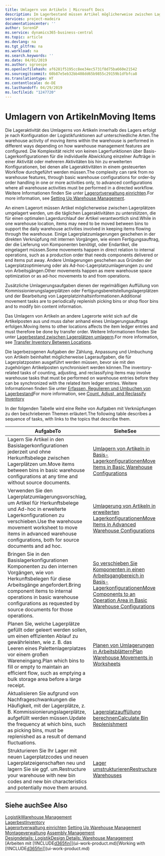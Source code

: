 ```yaml
---
title: Umlagern von Artikeln | Microsoft Docs
description: Im Lagerbestand müssen Artikel möglicherweise zwischen Lagerplätzen umgelagert werden, um die täglichen Lageraktivitäten zu unterstützen, die für einen optimalen Lagerdurchlauf der Artikel verantwortlich sind. Einige Lagerplatzumlagerungen geschehen in der direkten Verknüpfung mit internen Vorgängen, wie einem Fertigungsauftrag, der die Lieferung von Komponenten benötigt, oder Endartikel, die eingelagert müssen. Andere Umlagerungen geschehen aus Gründen der Lagerplatzoptimierung oder als Ad-hoc-Lagerplatzumlagerungen zu und von Arbeitsgängen.
services: project-madeira
documentationcenter: ''
author: SorenGP
ms.service: dynamics365-business-central
ms.topic: article
ms.devlang: na
ms.tgt_pltfrm: na
ms.workload: na
ms.search.keywords: ''
ms.date: 04/01/2019
ms.author: sgroespe
ms.openlocfilehash: af6281f5195cc8ee34ec5731f8d75ba660e21542
ms.sourcegitcommit: 60b87e5eb32bb408dd65b9855c29159b1dfbfca8
ms.translationtype: HT
ms.contentlocale: de-DE
ms.lasthandoff: 04/29/2019
ms.locfileid: "1247720"
---
```

# <a name="moving-items"></a><span data-ttu-id="a82f4-105">Umlagern von Artikeln</span><span class="sxs-lookup"><span data-stu-id="a82f4-105">Moving Items</span></span>
<span data-ttu-id="a82f4-106">Die Lageraktivität des Umlagerns von Artikeln innerhalb des Lagers erfolgt je nach Konfiguration der Logistikfunktionen auf unterschiedliche Arten.</span><span class="sxs-lookup"><span data-stu-id="a82f4-106">The warehouse activity of moving items within the warehouse is performed in different ways depending on how warehouse management features are configured.</span></span> <span data-ttu-id="a82f4-107">Die Komplexität reicht von keinen Lagerfunktionen über Basis-Lagerkonfigurationen für die individuelle Abwicklung einzelner Aufträge in einer Aktivität oder mehreren Aktivitäten bis hin zu erweiterten Konfigurationen, bei denen alle Lageraktivitäten in einem gesteuerten Workflow durchgeführt werden müssen.</span><span class="sxs-lookup"><span data-stu-id="a82f4-107">The complexity can rank from no warehouse features, through basic warehouse configurations for order-by order handling in one or more activities only, to advanced configurations where all warehouse activities must be performed in a directed workflow.</span></span> <span data-ttu-id="a82f4-108">Weitere Informationen finden Sie unter [Lagerortverwaltung einrichten](warehouse-setup-warehouse.md).</span><span class="sxs-lookup"><span data-stu-id="a82f4-108">For more information, see [Setting Up Warehouse Management](warehouse-setup-warehouse.md).</span></span>

<span data-ttu-id="a82f4-109">An einem Lagerort müssen Artikel möglicherweise zwischen Lagerplätzen umgelagert werden, um die täglichen Lageraktivitäten zu unterstützen, die für einen optimalen Lagerdurchlauf der Artikel verantwortlich sind.</span><span class="sxs-lookup"><span data-stu-id="a82f4-109">While in one warehouse location, items may need to be moved between bins to support the daily warehouse activities involved in keeping items flowing through the warehouse.</span></span> <span data-ttu-id="a82f4-110">Einige Lagerplatzumlagerungen geschehen in der direkten Verknüpfung mit internen Vorgängen, wie einem Fertigungsauftrag, der die Lieferung von Komponenten benötigt, oder Endartikel, die eingelagert müssen.</span><span class="sxs-lookup"><span data-stu-id="a82f4-110">Some movements happen in direct relation to internal operations, such as a production order that needs components delivered or end items put away.</span></span> <span data-ttu-id="a82f4-111">Andere Umlagerungen geschehen aus Gründen der Lagerplatzoptimierung oder als Ad-hoc-Lagerplatzumlagerungen zu und von Arbeitsgängen.</span><span class="sxs-lookup"><span data-stu-id="a82f4-111">Other movements happen as mere warehouse space optimization or as ad-hoc movements to and from operations.</span></span>

<span data-ttu-id="a82f4-112">Zusätzliche Umlagerungsaufgaben dienen der regelmäßigen Auffüllung von Kommissionierungslagerplätzen oder Fertigungsbereitstellungslagerplätzen und der Bearbeitung von Lagerplatzinhaltsinformationen.</span><span class="sxs-lookup"><span data-stu-id="a82f4-112">Additional movement tasks are to periodically replenish picking bins or shop floor bins and to modify bin content information.</span></span>

<span data-ttu-id="a82f4-113">Das Umlagern von Artikeln an andere Lagerorte wirkt sich auf die Artikelposten aus und muss daher anhand eines Umlagerungsauftrags erfolgen.</span><span class="sxs-lookup"><span data-stu-id="a82f4-113">Moving items to other locations affects the item ledger entries and must therefore be done by transfer order.</span></span> <span data-ttu-id="a82f4-114">Weitere Informationen finden Sie unter [Lagerbestand zwischen Lagerplätzen umlagern](inventory-how-transfer-between-locations.md).</span><span class="sxs-lookup"><span data-stu-id="a82f4-114">For more information, see [Transfer Inventory Between Locations](inventory-how-transfer-between-locations.md).</span></span>  

<span data-ttu-id="a82f4-115">Die lagerbezogenen Aufgaben der Zählung, Anpassung und Umbuchung von Artikeln beinhaltet möglicherweise Lageraufgaben, die für Lagerplatzposten ausgeführt werden müssen, bevor sie mit den zugehörigen Artikelposten synchronisiert werden können.</span><span class="sxs-lookup"><span data-stu-id="a82f4-115">The inventory-related tasks of counting, adjusting, and reclassifying items may involve warehouse tasks that must be performed on warehouse entries before they can be synchronized with the related item ledger entries.</span></span> <span data-ttu-id="a82f4-116">Weitere Informationen finden Sie unter [Erfassen, Regulieren und Umbuchen von Lagerbestand](inventory-how-count-adjust-reclassify.md)</span><span class="sxs-lookup"><span data-stu-id="a82f4-116">For more information, see [Count, Adjust, and Reclassify Inventory](inventory-how-count-adjust-reclassify.md)</span></span>  

 <span data-ttu-id="a82f4-117">In der folgenden Tabelle wird eine Reihe von Aufgaben mit Verknüpfungen zu den beschriebenen Themen erläutert.</span><span class="sxs-lookup"><span data-stu-id="a82f4-117">The following table describes a sequence of tasks, with links to the topics that describe them.</span></span>   

|<span data-ttu-id="a82f4-118">**Aufgabe**</span><span class="sxs-lookup"><span data-stu-id="a82f4-118">**To**</span></span>|<span data-ttu-id="a82f4-119">**Siehe**</span><span class="sxs-lookup"><span data-stu-id="a82f4-119">**See**</span></span>|  
|------------|-------------|  
|<span data-ttu-id="a82f4-120">Lagern Sie Artikel in den Basislagerkonfigurationen jederzeit und ohne Herkunftsbelege zwischen Lagerplätzen um.</span><span class="sxs-lookup"><span data-stu-id="a82f4-120">Move items between bins in basic warehouse configurations at any time and without source documents.</span></span>|[<span data-ttu-id="a82f4-121">Umlagern von Artikeln in Basis-Lagerkonfigurationen</span><span class="sxs-lookup"><span data-stu-id="a82f4-121">Move Items in Basic Warehouse Configurations</span></span>](warehouse-how-to-move-items-ad-hoc-in-basic-warehousing.md)|
|<span data-ttu-id="a82f4-122">Verwenden Sie den Lagerplatzumlagerungsvorschlag, um Artikel für Herkunftsbelege und Ad-hoc in erweiterte Lagerkonfigurationen zu verschieben.</span><span class="sxs-lookup"><span data-stu-id="a82f4-122">Use the warehouse movement worksheet to move items in advanced warehouse configurations, both for source documents and ad hoc.</span></span>|[<span data-ttu-id="a82f4-123">Umlagerung von Artikeln in erweiterten Lagerkonfigurationen</span><span class="sxs-lookup"><span data-stu-id="a82f4-123">Move Items in Advanced Warehouse Configurations</span></span>](warehouse-how-to-move-items-in-advanced-warehousing.md)|  
|<span data-ttu-id="a82f4-124">Bringen Sie in den Basislagerkonfigurationen Komponenten zu den internen Vorgängen, wie von Herkunftsbelegen für diese Arbeitsgänge angefordert.</span><span class="sxs-lookup"><span data-stu-id="a82f4-124">Bring component items to internal operations in basic warehouse configurations as requested by source documents for those operations.</span></span>|[<span data-ttu-id="a82f4-125">So verschieben Sie Komponenten in einen Arbeitsgangbereich in Basis-Lagerkonfigurationen</span><span class="sxs-lookup"><span data-stu-id="a82f4-125">Move Components to an Operation Area in Basic Warehouse Configurations</span></span>](warehouse-how-to-move-components-to-an-operation-area-in-basic-warehousing.md)|
|<span data-ttu-id="a82f4-126">Planen Sie, welche Lagerplätze gefüllt oder geleert werden sollen, um einen effizienten Ablauf zu gewährleisten, wie z. B. das Leeren eines Palettenlagerplatzes vor einem großen Wareneingang.</span><span class="sxs-lookup"><span data-stu-id="a82f4-126">Plan which bins to fill or empty to maintain an efficient flow, such as emptying a bulk storage area before a large receipt.</span></span>|[<span data-ttu-id="a82f4-127">Planen von Umlagerungen in Arbeitsblättern</span><span class="sxs-lookup"><span data-stu-id="a82f4-127">Plan Warehouse Movements in Worksheets</span></span>](warehouse-how-to-plan-warehouse-movements-in-worksheets.md)|
|<span data-ttu-id="a82f4-128">Aktualisieren Sie aufgrund von Nachfrageschwankungen die Häufigkeit, mit der Lagerplätze, z. B. Kommissionierungslagerplätze, aufgefüllt werden müssen.</span><span class="sxs-lookup"><span data-stu-id="a82f4-128">Update the frequency at which bins, such as picking bins, must be replenished as a result of demand fluctuations.</span></span>|[<span data-ttu-id="a82f4-129">Lagerplatzauffüllung berechnen</span><span class="sxs-lookup"><span data-stu-id="a82f4-129">Calculate Bin Replenishment</span></span>](warehouse-how-to-calculate-bin-replenishment.md)|
|<span data-ttu-id="a82f4-130">Strukturieren Sie Ihr Lager mit neuen Lagerplatzcodes und neuen Lagerplatzeigenschaften neu und lagern Sie sie ggf. um.</span><span class="sxs-lookup"><span data-stu-id="a82f4-130">Restructure your warehouse with new bin codes and new bin characteristics and potentially move them around.</span></span>|[<span data-ttu-id="a82f4-131">Lager umstrukturieren</span><span class="sxs-lookup"><span data-stu-id="a82f4-131">Restructure Warehouses</span></span>](warehouse-how-to-restructure-warehouses.md)|  

## <a name="see-also"></a><span data-ttu-id="a82f4-132">Siehe auch</span><span class="sxs-lookup"><span data-stu-id="a82f4-132">See Also</span></span>  
[<span data-ttu-id="a82f4-133">Logistik</span><span class="sxs-lookup"><span data-stu-id="a82f4-133">Warehouse Management</span></span>](warehouse-manage-warehouse.md)  
[<span data-ttu-id="a82f4-134">Lagerbest</span><span class="sxs-lookup"><span data-stu-id="a82f4-134">Inventory</span></span>](inventory-manage-inventory.md)  
<span data-ttu-id="a82f4-135">[Lagerortverwaltung einrichten](warehouse-setup-warehouse.md)   </span><span class="sxs-lookup"><span data-stu-id="a82f4-135">[Setting Up Warehouse Management](warehouse-setup-warehouse.md)   </span></span>  
<span data-ttu-id="a82f4-136">[Montageverwaltung](assembly-assemble-items.md)  </span><span class="sxs-lookup"><span data-stu-id="a82f4-136">[Assembly Management](assembly-assemble-items.md)  </span></span>  
[<span data-ttu-id="a82f4-137">Designdetails: Logistik</span><span class="sxs-lookup"><span data-stu-id="a82f4-137">Design Details: Warehouse Management</span></span>](design-details-warehouse-management.md)  
<span data-ttu-id="a82f4-138">[Arbeiten mit [!INCLUDE[d365fin](includes/d365fin_md.md)]](ui-work-product.md)</span><span class="sxs-lookup"><span data-stu-id="a82f4-138">[Working with [!INCLUDE[d365fin](includes/d365fin_md.md)]](ui-work-product.md)</span></span>
